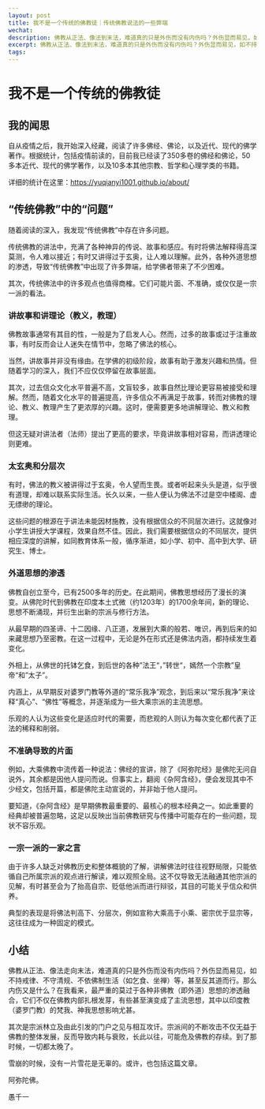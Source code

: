 ```yaml
---
layout: post
title: 我不是一个传统的佛教徒｜传统佛教说法的一些弊端
wechat: 
description: 佛教从正法、像法到末法，难道真的只是外伤而没有内伤吗？外伤显而易见，如不持戒律、不守清规等。那么内伤又是什么？最严重的是各种外道思想的渗透，不仅在佛教内部扎根发芽，甚至成了主流思想。
excerpt: 佛教从正法、像法到末法，难道真的只是外伤而没有内伤吗？外伤显而易见，如不持戒律、不守清规等。那么内伤又是什么？最严重的是各种外道思想的渗透，不仅在佛教内部扎根发芽，甚至成了主流思想。
tags:
---
```


# 我不是一个传统的佛教徒

## 我的闻思

自从疫情之后，我开始深入经藏，阅读了许多佛经、佛论，以及近代、现代的佛学著作。根据统计，包括疫情前读的，目前我已经读了350多卷的佛经和佛论，50多本近代、现代的佛学著作，以及10多本其他宗教、哲学和心理学类的书籍。

详细的统计在这里：https://yuqianyi1001.github.io/about/

## “传统佛教”中的“问题”

随着阅读的深入，我发现“传统佛教”中存在许多问题。

传统佛教的讲法中，充满了各种神异的传说、故事和感应。有时将佛法解释得高深莫测，令人难以接近；有时又讲得过于玄奥，让人难以理解。此外，各种外道思想的渗透，导致“传统佛教”中出现了许多弊端，给学佛者带来了不少困难。

其次，传统佛法中的许多观点也值得商榷。它们可能片面、不准确，或仅仅是一宗一派的看法。

### 讲故事和讲理论（教义，教理）

佛教故事通常有其目的性，一般是为了启发人心。然而，过多的故事或过于注重故事，有时反而会让人迷失在情节中，忽略了佛法的核心。

当然，讲故事并非没有缘由。在学佛的初级阶段，故事有助于激发兴趣和热情。但随着学习的深入，我们不应仅仅停留在故事层面。

其次，过去信众文化水平普遍不高，文盲较多，故事自然比理论更容易被接受和理解。然而，随着文化水平的普遍提高，许多信众不再满足于故事，转而对佛教的理论、教义、教理产生了更浓厚的兴趣。这时，便需要更多地讲解理论、教义和教理。

但这无疑对讲法者（法师）提出了更高的要求，毕竟讲故事相对容易，而讲透理论则更难。

### 太玄奥和分层次

有时，佛法的教义被讲得过于玄奥，令人望而生畏。或者听起来头头是道，似乎很有道理，却难以联系实际生活。长久以来，一些人便认为佛法不过是空中楼阁、虚无缥缈的理论。

这些问题的根源在于讲法未能因材施教，没有根据信众的不同层次进行。这就像对小学生讲授大学课程，效果自然不佳。因此，我们需要根据信众的不同层次，提供相应深度的讲解，如同教育体系一般，循序渐进，如小学、初中、高中到大学、研究生、博士。

### 外道思想的渗透

佛教自创立至今，已有2500多年的历史。在此期间，佛教思想经历了漫长的演变。从佛陀时代到佛教在印度本土式微（约1203年）的1700余年间，新的理论、思想不断涌现，并衍生出新的宗派与修行方法。

从最早期的四圣谛、十二因缘、八正道，发展到大乘的般若、唯识，再到后来的如来藏思想乃至密教。在这一过程中，无论是外在形式还是佛法内涵，都持续发生着变化。

外相上，从佛世的托钵乞食，到后世的各种”法王“，”转世“，嫣然一个宗教”皇帝“和”太子”。

内涵上，从早期反对婆罗门教等外道的“常乐我净”观念，到后来以“常乐我净”来诠释“真心”、“佛性”等概念，并逐渐成为一些大乘宗派的主流思想。

乐观的人认为这些变化是适应时代的需要，而悲观的人则认为每次变化都代表了正法的稀释和削弱。

### 不准确导致的片面

例如，大乘佛教中流传着一种说法：佛经的宣讲，除了《阿弥陀经》是佛陀无问自说外，其余都是因他人提问而说。但事实上，翻阅《杂阿含经》，便会发现其中不少经文，包括开篇，都是佛陀主动宣说的，并非始于他人提问。

要知道，《杂阿含经》是早期佛教最重要的、最核心的根本经典之一。如此重要的经典却被普遍忽略，这足以反映出当前佛教研究与传播中可能存在的一些问题，现状不容乐观。

### 一宗一派的一家之言

由于许多人缺乏对佛教历史和整体概貌的了解，讲解佛法时往往视野局限，只能依循自己所属宗派的观点进行解读，难以观照全局。这不仅导致无法融通其他宗派的见解，有时甚至会为了抬高自宗、贬低他派而进行辩驳，其目的可能关乎信众和供养。

典型的表现是将佛法判高下、分层次，例如宣称大乘高于小乘、密宗优于显宗等，这往往成为一种固定的模式。

## 小结

佛教从正法、像法走向末法，难道真的只是外伤而没有内伤吗？外伤显而易见，如不持戒律、不守清规、不依佛制生活（如乞食、坐禅）等，甚至反其道而行。那么内伤又是什么？在我看来，最严重的莫过于各种非佛教（即外道）思想的渗透融合，它们不仅在佛教内部扎根发芽，有些甚至演变成了主流思想，其中以印度教（婆罗门教）的梵我、神我思想影响尤甚。

其次是宗派林立及由此引发的门户之见与相互攻讦。宗派间的不断攻击不仅无益于佛教的整体发展，反而导致内耗与衰败，长此以往，可能危及佛教的存续。到了那时候，一切都太晚了。

雪崩的时候，没有一片雪花是无辜的。或许，也包括这篇文章。

阿弥陀佛。

愚千一

